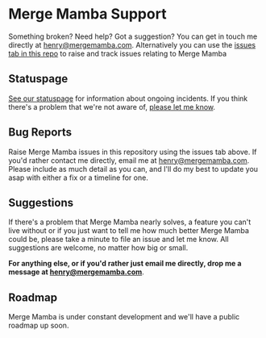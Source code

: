 # Merge Mamba Support

Something broken? Need help? Got a suggestion? You can get in touch me directly at [henry@mergemamba.com](mailto:henry@mergemamba.com). Alternatively you can use the [issues tab in this repo](https://github.com/mergemamba/support/issues) to raise and track issues relating to Merge Mamba

## Statuspage

[See our statuspage](https://statuspage.mergemamba.com) for information about ongoing incidents. If you think there's a problem that we're not aware of, [please let me know](mailto:henry@mergemamba.com).

## Bug Reports

Raise Merge Mamba issues in this repository using the issues tab above. If you'd rather contact me directly, email me at [henry@mergemamba.com](mailto:henry@mergemamba.com). Please include as much detail as you can, and I'll do my best to update you asap with either a fix or a timeline for one. 

## Suggestions

If there's a problem that Merge Mamba nearly solves, a feature you can't live without or if you just want to tell me how much better Merge Mamba could be, please take a minute to file an issue and let me know. All suggestions are welcome, no matter how big or small.

**For anything else, or if you'd rather just email me directly, drop me a message at [henry@mergemamba.com](mailto:henry@mergemamba.com)**.

## Roadmap

Merge Mamba is under constant development and we'll have a public roadmap up soon.
